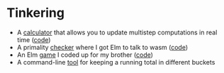 # Tinkering

- A [calculator](https://macmahon.ehrenborg.dev) that allows you to update multistep computations in real time ([code](https://github.com/TheodoreEhrenborg/macmahon))
- A primality [checker](https://prime.ehrenborg.dev) where I got Elm to talk to wasm ([code](https://github.com/TheodoreEhrenborg/wasm-prime/))
- An Elm [game](https://thomas.ehrenborg.dev) I coded up for my brother ([code](https://github.com/TheodoreEhrenborg/falling_leaves))
- A command-line [tool](https://github.com/TheodoreEhrenborg/ishango) for keeping a running total in different buckets
